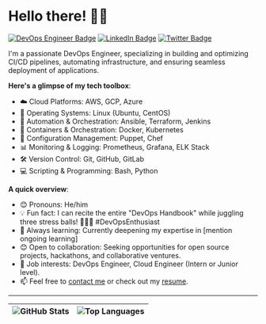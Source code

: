 # Hello there! 👋🏾

[![DevOps Engineer Badge](https://img.shields.io/badge/DevOps%20Engineer-3333cc?style=for-the-badge&logo=dev.to&logoColor=white)](https://your-devops-profile-link)
[![LinkedIn Badge](https://img.shields.io/badge/-YourName-blue?style=for-the-badge&logo=Linkedin&logoColor=white&link=YourLinkedInProfile)](https://www.linkedin.com/in/korede-faboya-061469259/)
[![Twitter Badge](https://img.shields.io/badge/-YourTwitterHandle-1ca0f1?style=for-the-badge&logo=twitter&logoColor=white&link=YourTwitterProfile)](YourTwitterProfile)

I'm a passionate DevOps Engineer, specializing in building and optimizing CI/CD pipelines, automating infrastructure, and ensuring seamless deployment of applications.

**Here's a glimpse of my tech toolbox**:

- ☁️ Cloud Platforms: AWS, GCP, Azure
- 🐧 Operating Systems: Linux (Ubuntu, CentOS)
- 🚀 Automation & Orchestration: Ansible, Terraform, Jenkins
- 🐳 Containers & Orchestration: Docker, Kubernetes
- 🔧 Configuration Management: Puppet, Chef
- 📊 Monitoring & Logging: Prometheus, Grafana, ELK Stack
- 🛠️ Version Control: Git, GitHub, GitLab
- 💻 Scripting & Programming: Bash, Python

**A quick overview**:

- 😊 Pronouns: He/him
- 💡 Fun fact: I can recite the entire "DevOps Handbook" while juggling three stress balls! 🤹‍♂️📘 #DevOpsEnthusiast
- 🌱 Always learning: Currently deepening my expertise in [mention ongoing learning]
- 😊 Open to collaboration: Seeking opportunities for open source projects, hackathons, and collaborative ventures.
- 💼 Job interests: DevOps Engineer, Cloud Engineer (Intern or Junior level).
- 📫 Feel free to [contact me](mailto:your-email@gmail.com) or check out my [resume](#).

---

| ![GitHub Stats](https://github-readme-stats.vercel.app/api?username=Faboya-korede&show_icons=true&include_all_commits=true&hide_border=true) | ![Top Languages](https://github-readme-stats.vercel.app/api/top-langs/?username=YourGitHubUsername&langs_count=8&layout=compact&hide_border=true) |
| ------------- | ------------- |

